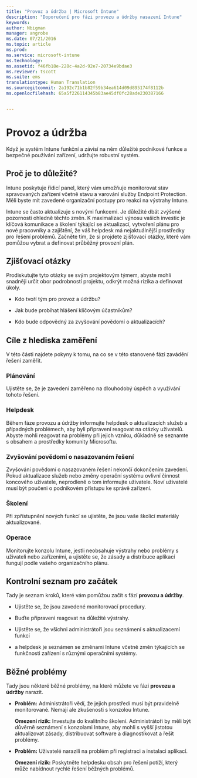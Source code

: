 ```yaml
---
title: "Provoz a údržba | Microsoft Intune"
description: "Doporučení pro fázi provozu a údržby nasazení Intune"
keywords: 
author: Nbigman
manager: angrobe
ms.date: 07/21/2016
ms.topic: article
ms.prod: 
ms.service: microsoft-intune
ms.technology: 
ms.assetid: f46fb18e-228c-4a2d-92e7-20734e9bdae3
ms.reviewer: tscott
ms.suite: ems
translationtype: Human Translation
ms.sourcegitcommit: 2a192c71b1b82f59b34ea614d09d895174f8112b
ms.openlocfilehash: 65a5f226114345b83ae45df0fc28ade230387166


---
```


# Provoz a údržba
Když je systém Intune funkční a závisí na něm důležité podnikové funkce a bezpečné používání zařízení, udržujte robustní systém.

## Proč je to důležité?
Intune poskytuje řídicí panel, který vám umožňuje monitorovat stav spravovaných zařízení včetně stavu a varování služby Endpoint Protection. Měli byste mít zavedené organizační postupy pro reakci na výstrahy Intune.

Intune se často aktualizuje s novými funkcemi. Je důležité dbát zvýšené pozornosti ohledně těchto změn.
K maximalizaci výnosu vašich investic je klíčová komunikace a školení týkající se aktualizací, vytvoření plánu pro nové pracovníky a zajištění, že váš helpdesk má nejaktuálnější prostředky pro řešení problémů.
Začněte tím, že si projdete zjišťovací otázky, které vám pomůžou vybrat a definovat průběžný provozní plán.

## Zjišťovací otázky
Prodiskutujte tyto otázky se svým projektovým týmem, abyste mohli snadněji určit obor podrobností projektu, odkrýt možná rizika a definovat úkoly.

-   Kdo tvoří tým pro provoz a údržbu?

-   Jak bude probíhat hlášení klíčovým účastníkům?

-   Kdo bude odpovědný za zvyšování povědomí o aktualizacích?

## Cíle z hlediska zaměření
V této části najdete pokyny k tomu, na co se v této stanovené fázi zavádění řešení zaměřit.

### Plánování
Ujistěte se, že je zavedení zaměřeno na dlouhodobý úspěch a využívání tohoto řešení.

### Helpdesk
Během fáze provozu a údržby informujte helpdesk o aktualizacích služeb a případných problémech, aby byli připravení reagovat na otázky uživatelů. Abyste mohli reagovat na problémy při jejich vzniku, důkladně se seznamte s obsahem a prostředky komunity Microsoftu.

### Zvyšování povědomí o nasazovaném řešení
Zvyšování povědomí o nasazovaném řešení nekončí dokončením zavedení. Pokud aktualizace služeb nebo změny operační systému ovlivní činnost koncového uživatele, neprodleně o tom informujte uživatele. Noví uživatelé musí být poučeni o podnikovém přístupu ke správě zařízení.

### Školení
Při zpřístupnění nových funkcí se ujistěte, že jsou vaše školicí materiály aktualizované.

### Operace
Monitorujte konzolu Intune, jestli neobsahuje výstrahy nebo problémy s uživateli nebo zařízeními, a ujistěte se, že zásady a distribuce aplikací fungují podle vašeho organizačního plánu.

## Kontrolní seznam pro začátek
Tady je seznam kroků, které vám pomůžou začít s fází **provozu a údržby**.

-   Ujistěte se, že jsou zavedené monitorovací procedury.

-   Buďte připraveni reagovat na důležité výstrahy.

-   Ujistěte se, že všichni administrátoři jsou seznámení s aktualizacemi funkcí

-   a helpdesk je seznámen se změnami Intune včetně změn týkajících se funkčnosti zařízení s různými operačními systémy.

## Běžné problémy
Tady jsou některé běžné problémy, na které můžete ve fázi **provozu a údržby** narazit.

-   **Problém:** Administrátoři vědí, že jejich prostředí musí být pravidelně monitorované. Nemají ale zkušenosti s konzolou Intune.

    **Omezení rizik:** Investujte do kvalitního školení. Administrátoři by měli být důvěrně seznámení s konzolami Intune, aby mohli s vyšší jistotou aktualizovat zásady, distribuovat software a diagnostikovat a řešit problémy.

-   **Problém:** Uživatelé narazili na problém při registraci a instalaci aplikací.

    **Omezení rizik:** Poskytněte helpdesku obsah pro řešení potíží, který může nabídnout rychlé řešení běžných problémů.



<!--HONumber=Jul16_HO4-->



